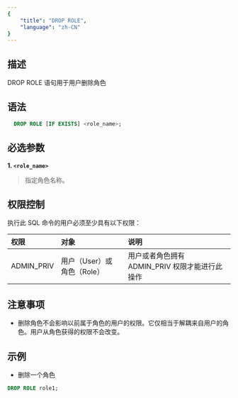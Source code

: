 ```yaml
---
{
    "title": "DROP ROLE",
    "language": "zh-CN"
}
---
```


## 描述

DROP ROLE 语句用于用户删除角色


## 语法

```sql
  DROP ROLE [IF EXISTS] <role_name>;
```

## 必选参数

**1. `<role_name>`**

> 指定角色名称。

## 权限控制

执行此 SQL 命令的用户必须至少具有以下权限：

| 权限         | 对象         | 说明            |
|:------------|:------------|:--------------|
| ADMIN_PRIV  | 用户（User）或 角色（Role） | 用户或者角色拥有 ADMIN_PRIV 权限才能进行此操作 |

## 注意事项

- 删除角色不会影响以前属于角色的用户的权限。它仅相当于解耦来自用户的角色。用户从角色获得的权限不会改变。

## 示例

- 删除一个角色

```sql
DROP ROLE role1;
```

